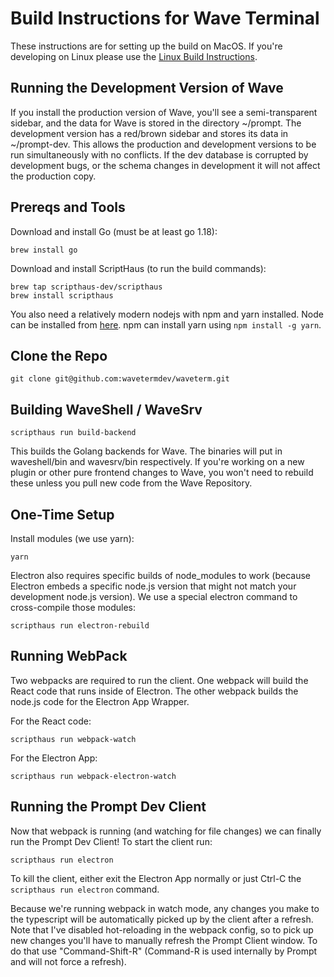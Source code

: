 # Build Instructions for Wave Terminal

These instructions are for setting up the build on MacOS. 
If you're developing on Linux please use the [Linux Build Instructions](./build-linux.md).

## Running the Development Version of Wave

If you install the production version of Wave, you'll see a semi-transparent sidebar, and the data for Wave is stored in the directory ~/prompt.  The development version has a red/brown sidebar and stores its data in ~/prompt-dev.  This allows the production and development versions to be run simultaneously with no conflicts.  If the dev database is corrupted by development bugs, or the schema changes in development it will not affect the production copy.

## Prereqs and Tools

Download and install Go (must be at least go 1.18):
```
brew install go
```

Download and install ScriptHaus (to run the build commands):
```
brew tap scripthaus-dev/scripthaus
brew install scripthaus
```

You also need a relatively modern nodejs with npm and yarn installed.
Node can be installed from [here](https://nodejs.org).  npm can install yarn using `npm install -g yarn`.

## Clone the Repo

```
git clone git@github.com:wavetermdev/waveterm.git
```

## Building WaveShell / WaveSrv

```
scripthaus run build-backend
```

This builds the Golang backends for Wave.  The binaries will put in waveshell/bin and wavesrv/bin respectively.  If you're working on a new plugin or other pure frontend changes to Wave, you won't need to rebuild these unless you pull new code from the Wave Repository.

## One-Time Setup

Install modules (we use yarn):
```
yarn
```

Electron also requires specific builds of node_modules to work (because Electron embeds a specific node.js version that might not match your development node.js version).  We use a special electron command to cross-compile those modules:

```
scripthaus run electron-rebuild
```

## Running WebPack

Two webpacks are required to run the client.  One webpack will build the React code that runs inside of Electron.  The other webpack builds the node.js code for the Electron App Wrapper.

For the React code:
```
scripthaus run webpack-watch
```

For the Electron App:
```
scripthaus run webpack-electron-watch
```

## Running the Prompt Dev Client

Now that webpack is running (and watching for file changes) we can finally run the Prompt Dev Client!  To start the client run:
```
scripthaus run electron
```

To kill the client, either exit the Electron App normally or just Ctrl-C the ```scripthaus run electron``` command.

Because we're running webpack in watch mode, any changes you make to the typescript will be automatically picked up by the client after a refresh.  Note that I've disabled hot-reloading in the webpack config, so to pick up new changes you'll have to manually refresh the Prompt Client window.  To do that use "Command-Shift-R" (Command-R is used internally by Prompt and will not force a refresh).


